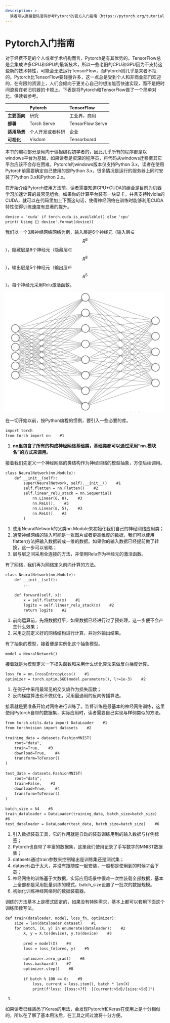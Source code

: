 ```yaml
---
description: >-
  读者可以直接登陆官网参考Pytorch的官方入门指南（https://pytorch.org/tutorials/beginner/basics/buildmodel_tutorial.html），本文可以看作是一个精简后的官方指南中文版。
---
```


# Pytorch入门指南

对于经费不足的个人或者学术机构而言，Pytorch是有其优势的。TensorFlow总是会集成许多CPU和GPU的最新技术，所以一些老旧的CPU和GPU因为不支持这些新的技术特性，可能会无法运行TensorFlow，而Pytorch则几乎是来者不拒的。Pytorch比TensorFlow要轻量许多，这一点总是受到个人和非商业部门欢迎的，在有限的资源上，人们会倾向于更关心自己的想法能否快速实现，而不是把时间浪费在老旧机器的卡顿上。下表是将Pytorch和TensorFlow做了一个简单对比，供读者参考。

|  | Pytorch | TensorFlow |
| :--- | :--- | :--- |
| **主要面向** | 研究 | 工业界，商用 |
| **部署** | Torch Serve | TensorFlow Serve |
| **适用场景** | 个人开发或者科研 | 企业 |
| **可视化** | Visdom | Tensorboard |

本书的编程部分是倾向于偏袒编程初学者的，因此几乎所有的程序都是以windows平台为基础，如果读者是资深的程序员，将代码从windows迁移至其它平台应该不会存在困难。Pytorch的windows版本仅支持Python 3.x，读者在使用Pytorch前需要确定自己使用的是Python 3.x，很多情况是运行的服务器上同时安装了Python 3.x和Python 2.x。 

在开始介绍Pytorch使用方法前，读者需要知道GPU+CUDA的组合是目前为机器学习加速计算的最常见组合。如果你的计算平台装有一块显卡，并且支持Nvidia的CUDA，就可以在代码里加上下面这句话，使得神经网络在训练时能够利用CUDA特性使得训练速度有显著的提升。

```text
device = 'cuda' if torch.cuda.is_available() else 'cpu'
print('Using {} device'.format(device))
```


我们以一个3层神经网络网络为例，输入层是6个神经元（输入层∈$$R^6$$），隐藏层是8个神经元（隐藏层∈$$R^8$$），输出层是5个神经元（输出层∈$$R^5$$）。每个神经元采用Relu激活函数。

![&#x7F16;&#x7A0B;&#x793A;&#x4F8B;](.gitbook/assets/pic1.png)

在一切开始以前，按Python编程的惯例，要引入一些必要的库。

```text
import torch
from torch import nn    #1
```

1. **nn里包含了所有的构成神经网络基础类，基础类都可以通过采用“nn.模块名”的方式来调用。**

接着我们先定义一个神经网络的类结构作为神经网络的模型抽象，方便后续调用。

```text
class NeuralNetwork(nn.Module):
    def __init__(self):
        super(NeuralNetwork, self).__init__()    #1
        self.flatten = nn.Flatten()    #2
        self.linear_relu_stack = nn.Sequential(
            nn.Linear(6, 8),    #3
            nn.ReLU(),    #3
            nn.Linear(8, 5),    #3
            nn.ReLU()    #3
        )
```

1. 使用NeuralNetwork的父类nn.Module来初始化我们自己的神经网络应用类；
2. 通常神经网络的输入可能是一张图片或者更高维度的数据，我们可以使用flatten方法把输入数据转成一维的数据。如果你的输入数据已经提前做了转换，这一步可以省略；
3. 层与层之间采用全连接的方法，并使用Relu作为神经元的激活函数。

有了网络，我们再为网络定义前向计算的方法。

```text
class NeuralNetwork(nn.Module):
    def __init__(self):
        ...

    def forward(self, x):
        x = self.flatten(x)    #1
        logits = self.linear_relu_stack(x)    #2
        return logits    #2
```

1. 前向运算前，先将数据打平，如果数据已经进行过了预处理，这一步便不会产生什么效果；
2. 采用之前定义好的网络结构进行计算，并对外输出结果。

有了抽象的模型，接着便是实例化这个抽象模型。

```text
model = NeuralNetwork()
```

接着就是为模型定义一下损失函数和采用什么优化算法来做反向梯度计算。

```text
loss_fn = nn.CrossEntropyLoss()    #1
optimizer = torch.optim.SGD(model.parameters(), lr=1e-3)    #2
```

1. 在例子中采用最常见的交叉熵作为损失函数；
2. 反向梯度算法也不做优化，采用最通用的反向传播算法。

接着就是要准备开始对网络进行训练了。监督训练是最基本的神经网络训练，这里使用Pytorch自带的数据集，实际应用时，读者需要自己实现与样例类似的方法。

```text
from torch.utils.data import DataLoader    #1
from torchvision import datasets    #2

training_data = datasets.FashionMNIST(
    root="data",
    train=True,    #3
    download=True,    #4
    transform=ToTensor()    
)

test_data = datasets.FashionMNIST(
    root="data",
    train=False,    #3
    download=True,    #4
    transform=ToTensor()    
)

batch_size = 64    #5
train_dataloader = DataLoader(training_data, batch_size=batch_size)    #6
test_dataloader = DataLoader(test_data, batch_size=batch_size)    #6
```

1. 引入数据装载工具，它的作用就是自动的装载训练用到的输入数据与样例标签；
2. Pytorch也自带了丰富的数据集，这里我们使用记录了手写数字的MNIST数据集；
3. datasets通过train参数来控制输出是训练集还是测试集；
4. datasets由于太大，并没有跟随库一起安装，一般都是使用到的时候才会下载；
5. 神经网络的训练基于大数据，实际应用场景中很难一次性装载全部数据，基本上全部都是采用批量训练的模式，batch\_size设置了一批次的数据规模。
6. 初始化训练神经网络时的数据装载器。

训练的方法基本上是模式固定的，如果没有特殊需求，基本上都可以套用下面这个训练函数写法。

```text
def train(dataloader, model, loss_fn, optimizer):
    size = len(dataloader.dataset)    #1
    for batch, (X, y) in enumerate(dataloader):    #2
        X, y = X.to(device), y.to(device)    #3

        pred = model(X)    #4
        loss = loss_fn(pred, y)    #5

        optimizer.zero_grad()    #6
        loss.backward()    #7
        optimizer.step()    #8

        if batch % 100 == 0:    #9
            loss, current = loss.item(), batch * len(X)
            print(f"loss: {loss:>7f}  [{current:>5d}/{size:>5d}]")
```

1. 






如果读者已经熟悉了Keras的用法，会发现Pytorch和Keras在使用上是十分相似的，所以在了解了基本用法后，在工具之间过渡将十分方便。

